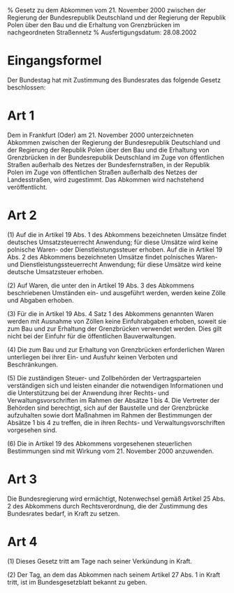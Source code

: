 % Gesetz zu dem Abkommen vom 21. November 2000 zwischen der Regierung der Bundesrepublik Deutschland und der Regierung der Republik Polen über den Bau und die Erhaltung von Grenzbrücken im nachgeordneten Straßennetz
% Ausfertigungsdatum: 28.08.2002
 
# Eingangsformel

Der Bundestag hat mit Zustimmung des Bundesrates das folgende Gesetz beschlossen:

# Art 1

Dem in Frankfurt (Oder) am 21. November 2000 unterzeichneten Abkommen zwischen der Regierung der Bundesrepublik Deutschland und der Regierung der Republik Polen über den Bau und die Erhaltung von Grenzbrücken in der Bundesrepublik Deutschland im Zuge von öffentlichen Straßen außerhalb des Netzes der Bundesfernstraßen, in der Republik Polen im Zuge von öffentlichen Straßen außerhalb des Netzes der Landesstraßen, wird zugestimmt. Das Abkommen wird nachstehend veröffentlicht.

# Art 2

(1) Auf die in Artikel 19 Abs. 1 des Abkommens bezeichneten Umsätze findet deutsches Umsatzsteuerrecht Anwendung; für diese Umsätze wird keine polnische Waren- oder Dienstleistungssteuer erhoben. Auf die in Artikel 19 Abs. 2 des Abkommens bezeichneten Umsätze findet polnisches Waren- und Dienstleistungssteuerrecht Anwendung; für diese Umsätze wird keine deutsche Umsatzsteuer erhoben.

(2) Auf Waren, die unter den in Artikel 19 Abs. 3 des Abkommens beschriebenen Umständen ein- und ausgeführt werden, werden keine Zölle und Abgaben erhoben.

(3) Für die in Artikel 19 Abs. 4 Satz 1 des Abkommens genannten Waren werden mit Ausnahme von Zöllen keine Einfuhrabgaben erhoben, soweit sie zum Bau und zur Erhaltung der Grenzbrücken verwendet werden. Dies gilt nicht bei der Einfuhr für die öffentlichen Bauverwaltungen.

(4) Die zum Bau und zur Erhaltung von Grenzbrücken erforderlichen Waren unterliegen bei ihrer Ein- und Ausfuhr keinen Verboten und Beschränkungen.

(5) Die zuständigen Steuer- und Zollbehörden der Vertragsparteien verständigen sich und leisten einander die notwendigen Informationen und die Unterstützung bei der Anwendung ihrer Rechts- und Verwaltungsvorschriften im Rahmen der Absätze 1 bis 4. Die Vertreter der Behörden sind berechtigt, sich auf der Baustelle und der Grenzbrücke aufzuhalten sowie dort Maßnahmen im Rahmen der Bestimmungen der Absätze 1 bis 4 zu treffen, die in ihren Rechts- und Verwaltungsvorschriften vorgesehen sind.

(6) Die in Artikel 19 des Abkommens vorgesehenen steuerlichen Bestimmungen sind mit Wirkung vom 21. November 2000 anzuwenden.

# Art 3

Die Bundesregierung wird ermächtigt, Notenwechsel gemäß Artikel 25 Abs. 2 des Abkommens durch Rechtsverordnung, die der Zustimmung des Bundesrates bedarf, in Kraft zu setzen.

# Art 4

(1) Dieses Gesetz tritt am Tage nach seiner Verkündung in Kraft.

(2) Der Tag, an dem das Abkommen nach seinem Artikel 27 Abs. 1 in Kraft tritt, ist im Bundesgesetzblatt bekannt zu geben.
